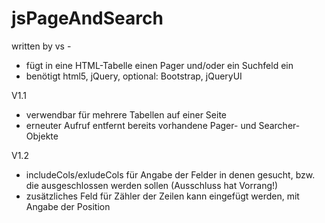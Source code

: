 # jsPageAndSearch
written by vs - 
- fügt in eine HTML-Tabelle einen Pager und/oder ein Suchfeld ein
- benötigt html5, jQuery, optional: Bootstrap, jQueryUI

V1.1
- verwendbar für mehrere Tabellen auf einer Seite
- erneuter Aufruf entfernt bereits vorhandene Pager- und Searcher-Objekte

V1.2
- includeCols/exludeCols für Angabe der Felder in denen gesucht, bzw. die ausgeschlossen werden sollen (Ausschluss hat Vorrang!)
- zusätzliches Feld für Zähler der Zeilen kann eingefügt werden, mit Angabe der Position
